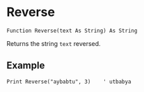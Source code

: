 <!--text-->
Reverse
=======

```eppabasic
Function Reverse(text As String) As String
```

Returns the string `text` reversed.

Example
---------
```eppabasic
Print Reverse("aybabtu", 3)    ' utbabya
```
